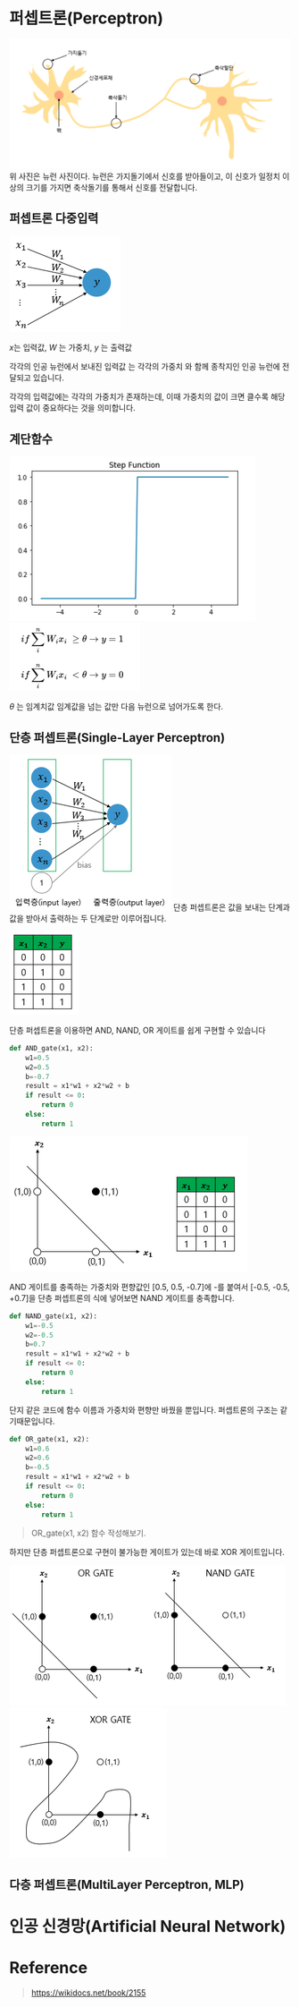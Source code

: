 # 퍼셉트론(Perceptron)
![](../img/perceptron.png)
위 사진은 뉴런 사진이다.
뉴런은 가지돌기에서 신호를 받아들이고, 이 신호가 일정치 이상의 크기를 가지면 축삭돌기를 통해서 신호를 전달합니다.

## 퍼셉트론 다중입력

![](../img/percep_multiinput.png)

$x$는 입력값, $W$ 는 가중치, $y$ 는 출력값

각각의 인공 뉴런에서 보내진 입력값 는 각각의 가중치 와 함께 종착지인 인공 뉴런에 전달되고 있습니다.

각각의 입력값에는 각각의 가중치가 존재하는데, 이때 가중치의 값이 크면 클수록 해당 입력 값이 중요하다는 것을 의미합니다.

## 계단함수
![](../img/stepfunc.png)
![](../img/step_note.png)

$\theta$ 는 임계치값
임계값을 넘는 값만 다음 뉴런으로 넘어가도록 한다.

## 단층 퍼셉트론(Single-Layer Perceptron)
![](../img/Single-Layer.png)
단층 퍼셉트론은 값을 보내는 단계과 값을 받아서 출력하는 두 단계로만 이루어집니다. 

![](../img/andnandor.png)

단층 퍼셉트론을 이용하면 AND, NAND, OR 게이트를 쉽게 구현할 수 있습니다

```python
def AND_gate(x1, x2):
    w1=0.5
    w2=0.5
    b=-0.7
    result = x1*w1 + x2*w2 + b
    if result <= 0:
        return 0
    else:
        return 1
```
![](../img/and_graph.png)

AND 게이트를 충족하는 가중치와 편향값인 [0.5, 0.5, -0.7]에 -를 붙여서 [-0.5, -0.5, +0.7]을 단층 퍼셉트론의 식에 넣어보면 NAND 게이트를 충족합니다. 
```python
def NAND_gate(x1, x2):
    w1=-0.5
    w2=-0.5
    b=0.7
    result = x1*w1 + x2*w2 + b
    if result <= 0:
        return 0
    else:
        return 1
```

단지 같은 코드에 함수 이름과 가중치와 편향만 바꿨을 뿐입니다. 퍼셉트론의 구조는 같기때문입니다.

```python
def OR_gate(x1, x2):
    w1=0.6
    w2=0.6
    b=-0.5
    result = x1*w1 + x2*w2 + b
    if result <= 0:
        return 0
    else:
        return 1

```

> OR_gate(x1, x2) 함수 작성해보기.  


 하지만 단층 퍼셉트론으로 구현이 불가능한 게이트가 있는데 바로 XOR 게이트입니다.
 
![](../img/nandor_graph.png)
![](../img/xor_graph.png)

## 다층 퍼셉트론(MultiLayer Perceptron, MLP)



# 인공 신경망(Artificial Neural Network)
# Reference
> https://wikidocs.net/book/2155